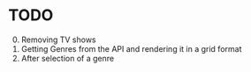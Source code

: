 # TODO

0.  Removing TV shows
1.  Getting Genres from the API and rendering it in a grid format
2.  After selection of a genre
